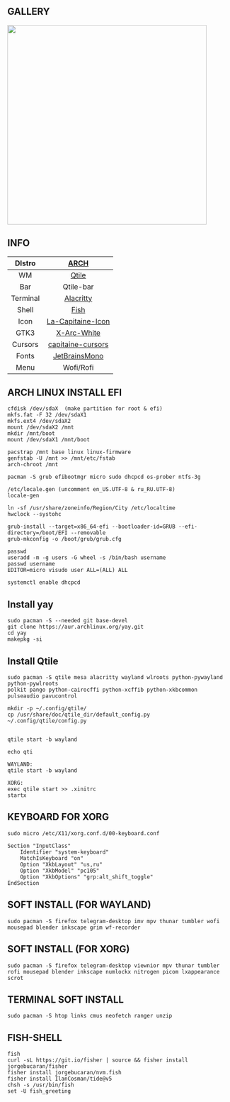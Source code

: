 ## GALLERY
<img src="https://notabug.org/owl410/owl_dotfiles/raw/master/NEWM/newm_nord/.img/111.png" width="450" align="center">

  
## INFO
|DIstro|[ARCH](https://archlinux.org/)|
|:---:|:---:|
|WM|[Qtile](https://docs.qtile.org)|
|Bar|Qtile-bar|
|Terminal|[Alacritty](https://github.com/alacritty/alacritty)|
|Shell|[Fish](https://fishshell.com/)|
|Icon|[La-Capitaine-Icon](https://github.com/keeferrourke/la-capitaine-icon-theme.git)|
|GTK3|[X-Arc-White](https://www.gnome-look.org/p/1167049/)|
|Cursors|[capitaine-cursors](https://github.com/keeferrourke/capitaine-cursors)|
|Fonts|[JetBrainsMono](https://www.jetbrains.com/lp/mono/)|
|Menu|Wofi/Rofi|
  
## ARCH LINUX INSTALL EFI
  
```
cfdisk /dev/sdaX  (make partition for root & efi)
mkfs.fat -F 32 /dev/sdaX1  
mkfs.ext4 /dev/sdaX2  
mount /dev/sdaX2 /mnt  
mkdir /mnt/boot
mount /dev/sdaX1 /mnt/boot  
  
pacstrap /mnt base linux linux-firmware  
genfstab -U /mnt >> /mnt/etc/fstab  
arch-chroot /mnt  
  
pacman -S grub efibootmgr micro sudo dhcpcd os-prober ntfs-3g  

/etc/locale.gen (uncomment en_US.UTF-8 & ru_RU.UTF-8)  
locale-gen  
  
ln -sf /usr/share/zoneinfo/Region/City /etc/localtime  
hwclock --systohc 

grub-install --target=x86_64-efi --bootloader-id=GRUB --efi-directory=/boot/EFI --removable  
grub-mkconfig -o /boot/grub/grub.cfg  

passwd  
useradd -m -g users -G wheel -s /bin/bash username  
passwd username  
EDITOR=micro visudo user ALL=(ALL) ALL  
  
systemctl enable dhcpcd  
```  

## Install yay
```
sudo pacman -S --needed git base-devel  
git clone https://aur.archlinux.org/yay.git  
cd yay  
makepkg -si
```  
  
## Install Qtile
```
sudo pacman -S qtile mesa alacritty wayland wlroots python-pywayland python-pywlroots  
polkit pango python-cairocffi python-xcffib python-xkbcommon pulseaudio pavucontrol  
  
mkdir -p ~/.config/qtile/  
cp /usr/share/doc/qtile_dir/default_config.py ~/.config/qtile/config.py  
  

qtile start -b wayland  

echo qti
```  
```
WAYLAND: 
qtile start -b wayland  

XORG:
exec qtile start >> .xinitrc
startx
``` 
  
## KEYBOARD FOR XORG  
```
sudo micro /etc/X11/xorg.conf.d/00-keyboard.conf  
  
Section "InputClass"  
    Identifier "system-keyboard"  
    MatchIsKeyboard "on"  
    Option "XkbLayout" "us,ru"  
    Option "XkbModel" "pc105"  
    Option "XkbOptions" "grp:alt_shift_toggle"  
EndSection  
``` 
  
## SOFT INSTALL (FOR WAYLAND)
```
sudo pacman -S firefox telegram-desktop imv mpv thunar tumbler wofi mousepad blender inkscape grim wf-recorder  
```  

## SOFT INSTALL (FOR XORG)
```
sudo pacman -S firefox telegram-desktop viewnior mpv thunar tumbler rofi mousepad blender inkscape numlockx nitrogen picom lxappearance scrot  
```  
 
## TERMINAL SOFT INSTALL
```
sudo pacman -S htop links cmus neofetch ranger unzip  
```  
  
## FISH-SHELL 
```
fish  
curl -sL https://git.io/fisher | source && fisher install jorgebucaran/fisher  
fisher install jorgebucaran/nvm.fish  
fisher install IlanCosman/tide@v5  
chsh -s /usr/bin/fish  
set -U fish_greeting  
``` 